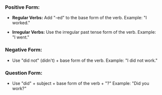 ### Positive Form:

- **Regular Verbs:** Add "-ed" to the base form of the verb. Example: "I worked."
    
- **Irregular Verbs:** Use the irregular past tense form of the verb. Example: "I went."
    

### Negative Form:

- Use "did not" (didn't) + base form of the verb. Example: "I did not work."

### Question Form:

- Use "did" + subject + base form of the verb + "?" Example: "Did you work?"